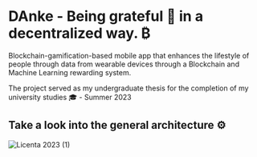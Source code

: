 # DAnke - Being grateful 💓 in a decentralized way. ₿
Blockchain-gamification-based mobile app that enhances the lifestyle of people through data from wearable devices through a Blockchain and Machine Learning rewarding system.

The project served as my undergraduate thesis for the completion of my university studies 🎓 - Summer 2023

## Take a look into the general architecture ⚙️
![Licenta 2023 (1)](https://user-images.githubusercontent.com/73043384/203765606-0375523f-2efe-4734-bf7c-33cade6f484d.jpg)
